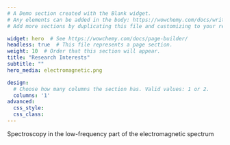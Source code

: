 ```yaml
---
# A Demo section created with the Blank widget.
# Any elements can be added in the body: https://wowchemy.com/docs/writing-markdown-latex/
# Add more sections by duplicating this file and customizing to your requirements.

widget: hero  # See https://wowchemy.com/docs/page-builder/
headless: true  # This file represents a page section.
weight: 10  # Order that this section will appear.
title: "Research Interests"
subtitle: ""
hero_media: electromagnetic.png

design:
  # Choose how many columns the section has. Valid values: 1 or 2.
  columns: '1'
advanced:
  css_style:
  css_class:
---
```


Spectroscopy in the low-frequency part of the electromagnetic spectrum
